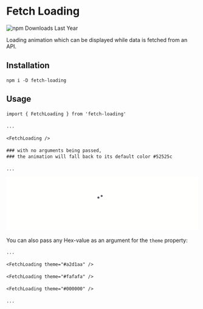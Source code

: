 # Fetch Loading

![npm Downloads Last Year](https://img.shields.io/npm/dy/fetch-loading)


Loading animation which can be displayed while data is fetched from an API.

## Installation

```
npm i -D fetch-loading
```

## Usage

```
import { FetchLoading } from 'fetch-loading'

...

<FetchLoading />

### with no arguments being passed,
### the animation will fall back to its default color #52525c

...

```

![Preview Default Fetch Loading Animation](https://github.com/StackOverflowIsBetterThanAnyAI/fetch-loading/blob/main/preview.gif)

You can also pass any Hex-value as an argument for the ```theme``` property:

```
...

<FetchLoading theme="#a2d1aa" />

<FetchLoading theme="#fafafa" />

<FetchLoading theme="#000000" />

...
```
